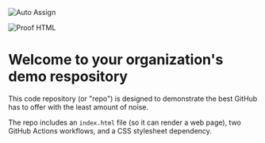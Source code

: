 ![Auto Assign](https://github.com/Stormbreakers71/demo-repository/actions/workflows/auto-assign.yml/badge.svg)

![Proof HTML](https://github.com/Stormbreakers71/demo-repository/actions/workflows/proof-html.yml/badge.svg)

# Welcome to your organization's demo respository
This code repository (or "repo") is designed to demonstrate the best GitHub has to offer with the least amount of noise.

The repo includes an `index.html` file (so it can render a web page), two GitHub Actions workflows, and a CSS stylesheet dependency.
